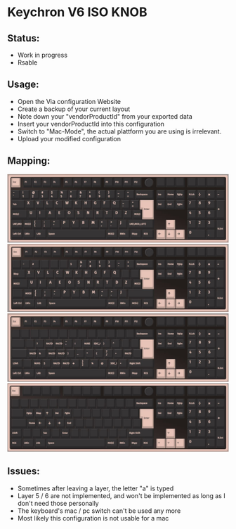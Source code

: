 # Keychron V6 ISO KNOB

## Status:
- Work in progress 
- Rsable

## Usage: 
- Open the Via configuration Website
- Create a backup of your current layout
- Note down your "vendorProductId" from your exported data
- Insert your vendorProductId into this configuration
- Switch to "Mac-Mode", the actual plattform you are using is irrelevant.
- Upload your modified configuration

## Mapping: 
![Layer 1](img/Layer1.jpg)
![Layer 2](img/Layer2.jpg)
![Layer 3](img/Layer3.jpg)
![Layer 4](img/Layer4.jpg)

## Issues: 

- Sometimes after leaving a layer, the letter "a" is typed
- Layer 5 / 6 are not implemented, and won't be implemented as long as I don't need those personally
- The keyboard's mac / pc switch can't be used any more 
- Most likely this configuration is not usable for a mac